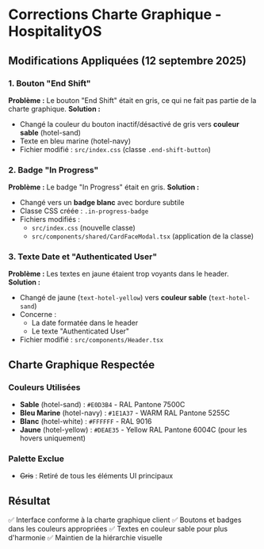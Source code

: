 # Corrections Charte Graphique - HospitalityOS

## Modifications Appliquées (12 septembre 2025)

### 1. Bouton "End Shift" 
**Problème :** Le bouton "End Shift" était en gris, ce qui ne fait pas partie de la charte graphique.
**Solution :** 
- Changé la couleur du bouton inactif/désactivé de gris vers **couleur sable** (hotel-sand)
- Texte en bleu marine (hotel-navy)
- Fichier modifié : `src/index.css` (classe `.end-shift-button`)

### 2. Badge "In Progress"
**Problème :** Le badge "In Progress" était en gris.
**Solution :** 
- Changé vers un **badge blanc** avec bordure subtile
- Classe CSS créée : `.in-progress-badge`
- Fichiers modifiés :
  - `src/index.css` (nouvelle classe)
  - `src/components/shared/CardFaceModal.tsx` (application de la classe)

### 3. Texte Date et "Authenticated User" 
**Problème :** Les textes en jaune étaient trop voyants dans le header.
**Solution :** 
- Changé de jaune (`text-hotel-yellow`) vers **couleur sable** (`text-hotel-sand`)
- Concerne :
  - La date formatée dans le header
  - Le texte "Authenticated User"
- Fichier modifié : `src/components/Header.tsx`

## Charte Graphique Respectée

### Couleurs Utilisées
- **Sable** (hotel-sand) : `#E0D3B4` - RAL Pantone 7500C
- **Bleu Marine** (hotel-navy) : `#1E1A37` - WARM RAL Pantone 5255C
- **Blanc** (hotel-white) : `#FFFFFF` - RAL 9016
- **Jaune** (hotel-yellow) : `#DEAE35` - Yellow RAL Pantone 6004C (pour les hovers uniquement)

### Palette Exclue
- ~~Gris~~ : Retiré de tous les éléments UI principaux

## Résultat
✅ Interface conforme à la charte graphique client
✅ Boutons et badges dans les couleurs appropriées
✅ Textes en couleur sable pour plus d'harmonie
✅ Maintien de la hiérarchie visuelle
